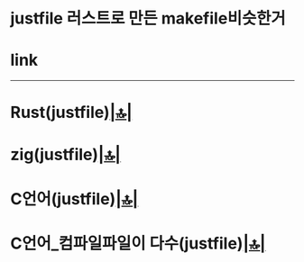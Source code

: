 # justfile 러스트로 만든 makefile비슷한거

# link


<hr />

# Rust(justfile)[|🔝|](#link)


# zig(justfile)[|🔝|](#link)


# C언어(justfile)[|🔝|](#link)

# C언어_컴파일파일이 다수(justfile)[|🔝|](#link)
